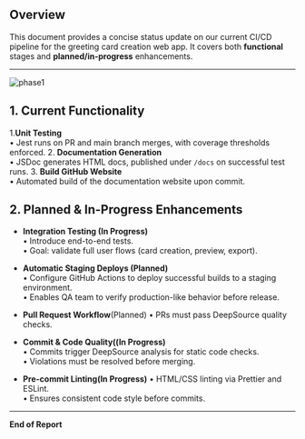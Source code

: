 ## Overview

This document provides a concise status update on our current CI/CD pipeline for the greeting card creation web app. It covers both **functional** stages and **planned/in-progress** enhancements.

---
![phase1](https://github.com/user-attachments/assets/c821febc-e154-4eb5-91da-ff2b43bde631)
## 1. Current Functionality

1.**Unit Testing**  
   • Jest runs on PR and main branch merges, with coverage thresholds enforced.
2. **Documentation Generation**  
   • JSDoc generates HTML docs, published under `/docs` on successful test runs.
3. **Build GitHub Website**  
   • Automated build of the documentation website upon commit.

   
## 2. Planned & In-Progress Enhancements

- **Integration Testing (In Progress)**  
  • Introduce end-to-end tests.  
  • Goal: validate full user flows (card creation, preview, export).

- **Automatic Staging Deploys (Planned)**  
  • Configure GitHub Actions to deploy successful builds to a staging environment.  
  • Enables QA team to verify production-like behavior before release.
  
- **Pull Request Workflow**(Planned)
   • PRs must pass DeepSource quality checks.
  
- **Commit & Code Quality((In Progress)**  
   • Commits trigger DeepSource analysis for static code checks.  
   • Violations must be resolved before merging.
- **Pre-commit Linting(In Progress)**
   • HTML/CSS linting via Prettier and ESLint.  
   • Ensures consistent code style before commits.

---

**End of Report**
